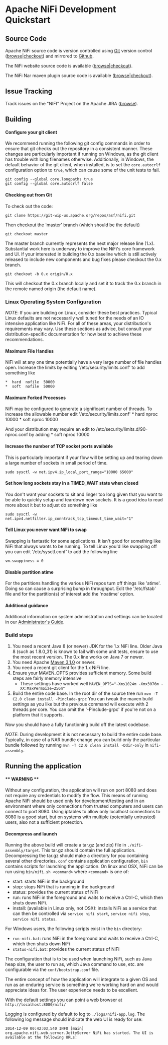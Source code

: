 # Apache NiFi Development Quickstart

## Source Code

Apache NiFi source code is version controlled using [Git](https://git-scm.com/) version control ([browse](https://git-wip-us.apache.org/repos/asf?p=nifi.git;a=summary)|[checkout](https://git-wip-us.apache.org/repos/asf/nifi.git)) and mirrored to [Github](https://github.com/apache/nifihttps://git-wip-us.apache.org/repos/asf/nifi-maven.git).

The NiFi website source code is available ([browse](https://git-wip-us.apache.org/repos/asf?p=nifi-site.git;a=summary)|[checkout](https://git-wip-us.apache.org/repos/asf/nifi-site.git)).

The NiFi Nar maven plugin source code is available ([browse](https://git-wip-us.apache.org/repos/asf?p=nifi-maven.git;a=summary)|[checkout](https://git-wip-us.apache.org/repos/asf/nifi-maven.git)).

## Issue Tracking

Track issues on the "NIFI" Project on the Apache JIRA ([browse](https://issues.apache.org/jira/browse/NIFI)).

## Building

#### Configure your git client

We recommend running the following git config commands in order to ensure
that git checks out the repository in a consistent manner. These changes
are particularly important if running on Windows, as the git client has
trouble with long filenames otherwise. Additionally, in Windows, the
default behavior of the git client, when installed, is to set the
`core.autocrlf` configuration option to `true`, which can cause some of
the unit tests to fail.

```
git config --global core.longpaths true
git config --global core.autocrlf false
```

#### Checking out from Git

To check out the code:

```
git clone https://git-wip-us.apache.org/repos/asf/nifi.git
```



Then checkout the 'master' branch (which should be the default)

```
git checkout master
```



The master branch currently represents the next major release line (1.x). Substantial work here is underway to improve the NiFi's core framework and UI. If your interested in building the 0.x baseline which is still actively released to include new components and bug fixes please checkout the 0.x branch.



```
git checkout -b 0.x origin/0.x
```



This will checkout the 0.x branch locally and set it to track the 0.x branch in the remote named origin (the default name).



### Linux Operating System Configuration

*NOTE*: If you are building on Linux, consider these best practices. Typical Linux defaults are not necessarily well tuned for the needs of an IO intensive application like NiFi.
For all of these areas, your distribution's requirements may vary. Use these sections as advice, but consult your distribution-specific documentation for how best to achieve these recommendations.

#### Maximum File Handles

NiFi will at any one time potentially have a very large number of file handles open. Increase the limits by
editing '/etc/security/limits.conf' to add something like

```
*  hard  nofile  50000
*  soft  nofile  50000
```

#### Maximum Forked Processes

NiFi may be configured to generate a significant number of threads. To increase the allowable number edit '/etc/security/limits.conf'
\* hard nproc 10000
\* soft nproc 10000

And your distribution may require an edit to /etc/security/limits.d/90-nproc.conf by adding
\* soft nproc 10000

#### Increase the number of TCP socket ports available

This is particularly important if your flow will be setting up and tearing down a large number of sockets in small period of time.

```
sudo sysctl -w net.ipv4.ip_local_port_range="10000 65000"
```

#### Set how long sockets stay in a TIMED_WAIT state when closed

You don't want your sockets to sit and linger too long given that you want to be able to quickly setup and teardown new sockets. It is a good idea to read more about
it but to adjust do something like

```
sudo sysctl -w net.ipv4.netfilter.ip_conntrack_tcp_timeout_time_wait="1"
```

#### Tell Linux you never want NiFi to swap

Swapping is fantastic for some applications. It isn't good for something like
NiFi that always wants to be running. To tell Linux you'd like swapping off you
can edit '/etc/sysctl.conf' to add the following line

```
vm.swappiness = 0
```

#### Disable partition atime

For the partitions handling the various NiFi repos turn off things like 'atime'.
Doing so can cause a surprising bump in throughput. Edit the '/etc/fstab' file
and for the partition(s) of interest add the 'noatime' option.

#### Additional guidance

Additional information on system administration and settings can be located in our [Administrator's Guide](https://nifi.apache.org/docs/nifi-docs/html/administration-guide.html).

### Build steps

1. You need a recent Java 8 (or newer) JDK for the 1.x NiFi line. Older Java 8 (such as 1.8.0_31) is known to fail with some unit tests, ensure to use the most recent version. The 0.x line works on Java 7 or newer.
2. You need Apache [Maven 3.1.0](https://maven.apache.org/) or newer.
3. You need a recent git client for the 1.x NiFi line.
4. Ensure your MAVEN_OPTS provides sufficient memory. Some build steps are fairly memory intensive
   - These settings have worked well `MAVEN_OPTS="-Xms1024m -Xmx3076m -XX:MaxPermSize=256m"`
5. Build the entire code base. In the root dir of the source tree run `mvn -T C2.0 clean install -Pinclude-grpc`
   You can tweak the maven build settings as you like but the previous command will execute with 2 threads per core.
   You can omit the '-Pinclude-grpc' if you're not on a platform that it supports.

Now you should have a fully functioning build off the latest codebase.

*NOTE*: During development it is not necessary to build the entire code base. Typically, in case of a NAR bundle change you can build only the particular bundle followed by running `mvn -T C2.0 clean install -Ddir-only` in `nifi-assembly`.

## Running the application

#### ** WARNING **

Without any configuration, the application will run on port 8080 and does not require any credentials to modify
the flow. This means of running Apache NiFi should be used only for development/testing and in an environment where only
connections from trusted computers and users can connect to port 8080. Using iptables to allow only localhost connections
to 8080 is a good start, but on systems with multiple (potentially untrusted) users, also not a sufficient protection.

#### Decompress and launch

Running the above build will create a tar.gz (and zip) file in `./nifi-assembly/target`. This tar.gz should
contain the full application. Decompressing the tar.gz should make a directory for you containing several other
directories. `conf` contains application configuration, `bin` contains scripts
for launching the application. On linux and OSX, NiFi can be run using `bin/nifi.sh <command>` where
`<command>` is one of:

- start: starts NiFi in the background
- stop: stops NiFi that is running in the background
- status: provides the current status of NiFi
- run: runs NiFi in the foreground and waits to receive a Ctrl-C, which then shuts down NiFi.
- install: (available in Linux only, not OSX): installs NiFi as a service that can then be controlled
  via `service nifi start`, `service nifi stop`, `service nifi status`.

For Windows users, the following scripts exist in the `bin` directory:

- `run-nifi.bat`: runs NiFi in the foreground and waits to receive a Ctrl-C, which then shuts down NiFi
- `status-nifi.bat`: provides the current status of NiFi

The configuration that is to be used when launching NiFi, such as Java heap size, the user
to run as, which Java command to use, etc. are configurable via the `conf/bootstrap.conf` file.

The entire concept of how the application will integrate to a given OS and run as an
enduring service is something we're working hard on and would appreciate ideas for. The user experience needs to
be excellent.

With the default settings you can point a web browser at `http://localhost:8080/nifi/`

Logging is configured by default to log to `./logs/nifi-app.log`. The following log message should indicate the web UI
is ready for use:

```
2014-12-09 00:42:03,540 INFO [main] org.apache.nifi.web.server.JettyServer NiFi has started. The UI is available at the following URLs:
```


  